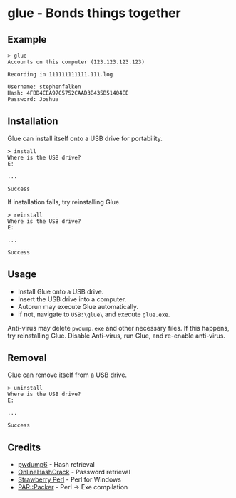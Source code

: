 # glue - Bonds things together

## Example

	> glue
	Accounts on this computer (123.123.123.123)

	Recording in 111111111111.111.log

	Username: stephenfalken
	Hash: 4FBD4CEA97C5752CAAD3B435B51404EE
	Password: Joshua

## Installation

Glue can install itself onto a USB drive for portability.

	> install
	Where is the USB drive?
	E:

	...

	Success

If installation fails, try reinstalling Glue.

	> reinstall
	Where is the USB drive?
	E:

	...

	Success

## Usage

 * Install Glue onto a USB drive.
 * Insert the USB drive into a computer.
 * Autorun may execute Glue automatically.
 * If not, navigate to `USB:\glue\` and execute `glue.exe`.

Anti-virus may delete `pwdump.exe` and other necessary files. If this happens, try reinstalling Glue. Disable Anti-virus, run Glue, and re-enable anti-virus.

## Removal

Glue can remove itself from a USB drive.

	> uninstall
	Where is the USB drive?
	E:

	...

	Success

## Credits

 * [pwdump6](http://www.foofus.net/~fizzgig/pwdump/) - Hash retrieval
 * [OnlineHashCrack](http://www.onlinehashcrack.com/) - Password retrieval
 * [Strawberry Perl](http://strawberryperl.com/) - Perl for Windows
 * [PAR::Packer](http://search.cpan.org/~rschupp/PAR-Packer-1.012/lib/PAR/Packer.pm) - Perl -> Exe compilation
